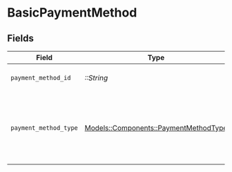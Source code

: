 # BasicPaymentMethod


## Fields

| Field                                                                             | Type                                                                              | Required                                                                          | Description                                                                       |
| --------------------------------------------------------------------------------- | --------------------------------------------------------------------------------- | --------------------------------------------------------------------------------- | --------------------------------------------------------------------------------- |
| `payment_method_id`                                                               | *::String*                                                                        | :heavy_check_mark:                                                                | ID of the payment method.                                                         |
| `payment_method_type`                                                             | [Models::Components::PaymentMethodType](../../models/shared/paymentmethodtype.md) | :heavy_check_mark:                                                                | The payment method type that represents a payment rail and directionality         |